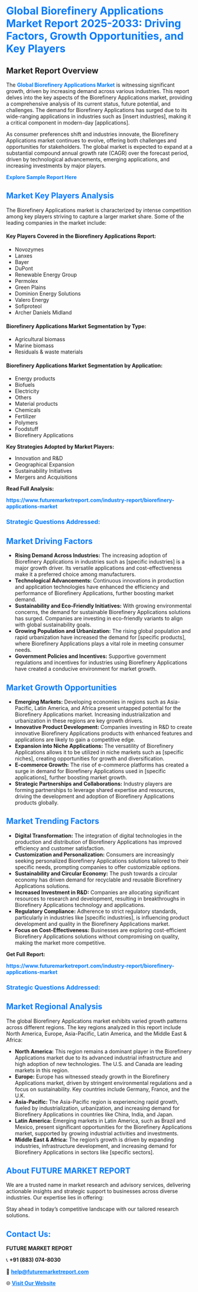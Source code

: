 <h1 style="color: #007BFF;">Global Biorefinery Applications Market Report 2025-2033: Driving Factors, Growth Opportunities, and Key Players</h1>

<section id="overview">
<h2>Market Report Overview</h2>
<p>The <a href="https://www.futuremarketreport.com/industry-report/biorefinery-applications-market" style="color: #007BFF; text-decoration: none;"><strong>Global Biorefinery Applications Market</strong></a> is witnessing significant growth, driven by increasing demand across various industries. This report delves into the key aspects of the Biorefinery Applications market, providing a comprehensive analysis of its current status, future potential, and challenges. The demand for Biorefinery Applications has surged due to its wide-ranging applications in industries such as [insert industries], making it a critical component in modern-day [applications].</p>
<p>As consumer preferences shift and industries innovate, the Biorefinery Applications market continues to evolve, offering both challenges and opportunities for stakeholders. The global market is expected to expand at a substantial compound annual growth rate (CAGR) over the forecast period, driven by technological advancements, emerging applications, and increasing investments by major players.</p>
</section>

<section id="overview">
<p><a href="https://www.futuremarketreport.com/request-sample/reportId=107165" style="color: #007BFF; text-decoration: none;"><strong>Explore Sample Report Here</strong></a></p>
</section>

<section id="key-players">
<h2 style="color: #007BFF;">Market Key Players Analysis</h2>
<p>The Biorefinery Applications market is characterized by intense competition among key players striving to capture a larger market share. Some of the leading companies in the market include:</p>
<h4>Key Players Covered in the Biorefinery Applications Report:</h4>
<ul><li>Novozymes</li><li>Lanxes</li><li>Bayer</li><li>DuPont</li><li>Renewable Energy Group</li><li>Permolex</li><li>Green Plains</li><li>Dominion Energy Solutions</li><li>Valero Energy</li><li>Sofiproteol</li><li>Archer Daniels Midland</li></ul>
<h4>Biorefinery Applications Market Segmentation by Type:</h4>
<ul><li>Agricultural biomass</li><li>Marine biomass</li><li>Residuals &amp; waste materials</li></ul>

<h4>Biorefinery Applications Market Segmentation by Application:</h4>
<ul><li>Energy products</li><li>Biofuels</li><li>Electricity</li><li>Others</li><li>Material products</li><li>Chemicals</li><li>Fertilizer</li><li>Polymers</li><li>Foodstuff</li><li>Biorefinery Applications</li></ul>
<p><strong>Key Strategies Adopted by Market Players:</strong></p>
<ul>
<li>Innovation and R&D</li>
<li>Geographical Expansion</li>
<li>Sustainability Initiatives</li>
<li>Mergers and Acquisitions</li>
</ul>
</section>

<section>
<p><strong>Read Full Analysis: </strong></p><a href="https://www.futuremarketreport.com/industry-report/biorefinery-applications-market" style="color: #007BFF; text-decoration: none;"><strong>https://www.futuremarketreport.com/industry-report/biorefinery-applications-market</strong></a>
<h3 style="color: #007BFF;">Strategic Questions Addressed:</h3>
</section>

<section id="driving-factors">
<h2 style="color: #007BFF;">Market Driving Factors</h2>
<ul>
<li><strong>Rising Demand Across Industries:</strong> The increasing adoption of Biorefinery Applications in industries such as [specific industries] is a major growth driver. Its versatile applications and cost-effectiveness make it a preferred choice among manufacturers.</li>
<li><strong>Technological Advancements:</strong> Continuous innovations in production and application technologies have enhanced the efficiency and performance of Biorefinery Applications, further boosting market demand.</li>
<li><strong>Sustainability and Eco-Friendly Initiatives:</strong> With growing environmental concerns, the demand for sustainable Biorefinery Applications solutions has surged. Companies are investing in eco-friendly variants to align with global sustainability goals.</li>
<li><strong>Growing Population and Urbanization:</strong> The rising global population and rapid urbanization have increased the demand for [specific products], where Biorefinery Applications plays a vital role in meeting consumer needs.</li>
<li><strong>Government Policies and Incentives:</strong> Supportive government regulations and incentives for industries using Biorefinery Applications have created a conducive environment for market growth.</li>
</ul>
</section>

<section id="growth-opportunities">
<h2 style="color: #007BFF;">Market Growth Opportunities</h2>
<ul>
<li><strong>Emerging Markets:</strong> Developing economies in regions such as Asia-Pacific, Latin America, and Africa present untapped potential for the Biorefinery Applications market. Increasing industrialization and urbanization in these regions are key growth drivers.</li>
<li><strong>Innovative Product Development:</strong> Companies investing in R&D to create innovative Biorefinery Applications products with enhanced features and applications are likely to gain a competitive edge.</li>
<li><strong>Expansion into Niche Applications:</strong> The versatility of Biorefinery Applications allows it to be utilized in niche markets such as [specific niches], creating opportunities for growth and diversification.</li>
<li><strong>E-commerce Growth:</strong> The rise of e-commerce platforms has created a surge in demand for Biorefinery Applications used in [specific applications], further boosting market growth.</li>
<li><strong>Strategic Partnerships and Collaborations:</strong> Industry players are forming partnerships to leverage shared expertise and resources, driving the development and adoption of Biorefinery Applications products globally.</li>
</ul>
</section>

<section id="trending-factors">
<h2 style="color: #007BFF;">Market Trending Factors</h2>
<ul>
<li><strong>Digital Transformation:</strong> The integration of digital technologies in the production and distribution of Biorefinery Applications has improved efficiency and customer satisfaction.</li>
<li><strong>Customization and Personalization:</strong> Consumers are increasingly seeking personalized Biorefinery Applications solutions tailored to their specific needs, prompting companies to offer customizable options.</li>
<li><strong>Sustainability and Circular Economy:</strong> The push towards a circular economy has driven demand for recyclable and reusable Biorefinery Applications solutions.</li>
<li><strong>Increased Investment in R&D:</strong> Companies are allocating significant resources to research and development, resulting in breakthroughs in Biorefinery Applications technology and applications.</li>
<li><strong>Regulatory Compliance:</strong> Adherence to strict regulatory standards, particularly in industries like [specific industries], is influencing product development and quality in the Biorefinery Applications market.</li>
<li><strong>Focus on Cost-Effectiveness:</strong> Businesses are exploring cost-efficient Biorefinery Applications solutions without compromising on quality, making the market more competitive.</li>
</ul>
</section>

<section>
<p><strong>Get Full Report: </strong></p><a href="https://www.futuremarketreport.com/industry-report/biorefinery-applications-market" style="color: #007BFF; text-decoration: none;"><strong>https://www.futuremarketreport.com/industry-report/biorefinery-applications-market</strong></a>
<h3 style="color: #007BFF;">Strategic Questions Addressed:</h3>
</section>


<section id="regional-analysis">
<h2 style="color: #007BFF;">Market Regional Analysis</h2>
<p>The global Biorefinery Applications market exhibits varied growth patterns across different regions. The key regions analyzed in this report include North America, Europe, Asia-Pacific, Latin America, and the Middle East & Africa:</p>
<ul>
<li><strong>North America:</strong> This region remains a dominant player in the Biorefinery Applications market due to its advanced industrial infrastructure and high adoption of new technologies. The U.S. and Canada are leading markets in this region.</li>
<li><strong>Europe:</strong> Europe has witnessed steady growth in the Biorefinery Applications market, driven by stringent environmental regulations and a focus on sustainability. Key countries include Germany, France, and the U.K.</li>
<li><strong>Asia-Pacific:</strong> The Asia-Pacific region is experiencing rapid growth, fueled by industrialization, urbanization, and increasing demand for Biorefinery Applications in countries like China, India, and Japan.</li>
<li><strong>Latin America:</strong> Emerging markets in Latin America, such as Brazil and Mexico, present significant opportunities for the Biorefinery Applications market, supported by growing industrial activities and investments.</li>
<li><strong>Middle East & Africa:</strong> The region’s growth is driven by expanding industries, infrastructure development, and increasing demand for Biorefinery Applications in sectors like [specific sectors].</li>
</ul>
</section>

<footer>
<h2 style="color: #007BFF;">About FUTURE MARKET REPORT</h2>
<p>We are a trusted name in market research and advisory services, delivering actionable insights and strategic support to businesses across diverse industries. Our expertise lies in offering:</p>

<p>Stay ahead in today’s competitive landscape with our tailored research solutions.</p>

<h2 style="color: #007BFF;">Contact Us:</h2>
<p><strong>FUTURE MARKET REPORT</strong></p>
<p>📞 <strong>+91 (883) 074-8030</strong></p>
<p>📧 <strong><a href="mailto:help@futuremarketreport.com" style="color: #007BFF;">help@futuremarketreport.com</a></strong></p>
<p>🌐 <strong><a href="https://www.futuremarketreport.com/" style="color: #007BFF;">Visit Our Website</a></strong></p>
</footer>